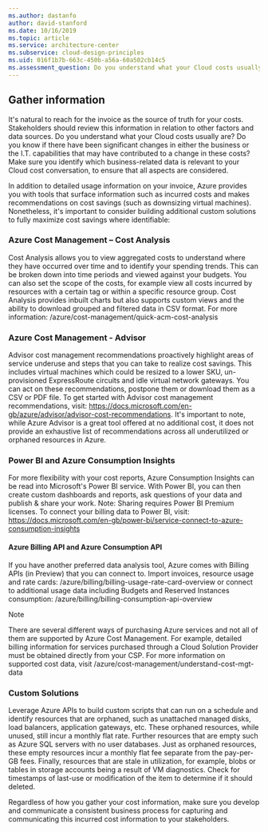 ```yaml
---
ms.author: dastanfo
author: david-stanford
ms.date: 10/16/2019
ms.topic: article
ms.service: architecture-center
ms.subservice: cloud-design-principles
ms.uid: 016f1b7b-663c-450b-a56a-60a502cb14c5
ms.assessment_question: Do you understand what your Cloud costs usually are and what they are today?
---
```

## Gather information

It's natural to reach for the invoice as the source of truth for your costs. Stakeholders should review this information in relation to other factors and data sources. Do you understand what your Cloud costs usually are? Do you know if there have been significant changes in either the business or the I.T. capabilities that may have contributed to a change in these costs? Make sure you identify which business-related data is relevant to your Cloud cost conversation, to ensure that all aspects are considered.

In addition to detailed usage information on your invoice, Azure provides you with tools that surface information such as incurred costs and makes recommendations on cost savings (such as downsizing virtual machines). Nonetheless, it's important to consider building additional custom solutions to fully maximize cost savings where identifiable:

### Azure Cost Management – Cost Analysis

Cost Analysis allows you to view aggregated costs to understand where they have occurred over time and to identify your spending trends. This can be broken down into time periods and viewed against your budgets. You can also set the scope of the costs, for example view all costs incurred by resources with a certain tag or within a specific resource group. Cost Analysis provides inbuilt charts but also supports custom views and the ability to download grouped and filtered data in CSV format. For more information: /azure/cost-management/quick-acm-cost-analysis

### Azure Cost Management - Advisor

Advisor cost management recommendations proactively highlight areas of service underuse and steps that you can take to realize cost savings. This includes virtual machines which could be resized to a lower SKU, un-provisioned ExpressRoute circuits and idle virtual network gateways. You can act on these recommendations, postpone them or download them as a CSV or PDF file. To get started with Advisor cost management recommendations, visit: https://docs.microsoft.com/en-gb/azure/advisor/advisor-cost-recommendations. It's important to note, while Azure Advisor is a great tool offered at no additional cost, it does not provide an exhaustive list of recommendations across all underutilized or orphaned resources in Azure.

### Power BI and Azure Consumption Insights

For more flexibility with your cost reports, Azure Consumption Insights can be read into Microsoft's Power BI service. With Power BI, you can then create custom dashboards and reports, ask questions of your data and publish & share your work. Note: Sharing requires Power BI Premium licenses. To connect your billing data to Power BI, visit: https://docs.microsoft.com/en-gb/power-bi/service-connect-to-azure-consumption-insights

#### Azure Billing API and Azure Consumption API

If you have another preferred data analysis tool, Azure comes with Billing APIs (in Preview) that you can connect to. Import invoices, resource usage and rate cards: /azure/billing/billing-usage-rate-card-overview or connect to additional usage data including Budgets and Reserved Instances consumption: /azure/billing/billing-consumption-api-overview

>[!NOTE]
> There are several different ways of purchasing Azure services and not all of them are supported by Azure Cost Management. For example, detailed billing information for services purchased through a Cloud Solution Provider must be obtained directly from your CSP. For more information on supported cost data, visit /azure/cost-management/understand-cost-mgt-data

### Custom Solutions

Leverage Azure APIs to build custom scripts that can run on a schedule and identify resources that are orphaned, such as unattached managed disks, load balancers, application gateways, etc. These orphaned resources, while unused, still incur a monthly flat rate. Further resources that are empty such as Azure SQL servers with no user databases. Just as orphaned resources, these empty resources incur a monthly flat fee separate from the pay-per-GB fees. Finally, resources that are stale in utilization, for example, blobs or tables in storage accounts being a result of VM diagnostics. Check for timestamps of last-use or modification of the item to determine if it should deleted.

Regardless of how you gather your cost information, make sure you develop and communicate a consistent business process for capturing and communicating this incurred cost information to your stakeholders.

